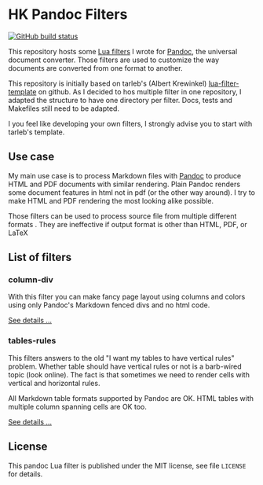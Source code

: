 HK Pandoc Filters
==================================================================

[![GitHub build status][CI badge]][CI workflow]

This repository hosts some [Lua filters][] I wrote for [Pandoc][], the universal document converter. Those filters are used to customize the way documents are converted from one format to another.

This repository is initially based on tarleb's (Albert Krewinkel) [lua-filter-template][] on github. As I decided to hos multiple filter in one repository, I adapted the structure to have one directory per filter. Docs, tests and Makefiles still need to be adapted.

I you feel like developing your own filters, I strongly advise you to start with tarleb's template.

[Pandoc]: https://pandoc.org
[Lua filters]: https://pandoc.org/lua-filters.html
[lua-filter-template]: https://github.com/tarleb/lua-filter-template
[from template]: https://docs.github.com/en/repositories/creating-and-managing-repositories/creating-a-repository-from-a-template
[CI badge]: https://img.shields.io/github/workflow/status/chrisaga/hk-pandoc-filters/CI?logo=github
[CI workflow]: https://github.com/chrisaga/hk-pandoc-filters/actions/workflows/ci.yaml

Use case
------------------------------------------------------------------

My main use case is to process Markdown files with [Pandoc][] to produce HTML and PDF documents with similar rendering. Plain Pandoc renders some document features in html not in pdf (or the other way around). I try to make HTML and PDF rendering the most looking alike possible.

Those filters can be used to process source file from multiple different formats . They are ineffective if output format is other than HTML, PDF, or LaTeX


List of filters
------------------------------------------------------------------

### column-div

With this filter you can make fancy page layout using columns and colors using only Pandoc's Markdown fenced divs and no html code.

[See details …](column-div.md)

### tables-rules

This filters answers to the old "I want my tables to have vertical rules" problem. Whether table should have vertical rules or not is a barb-wired topic (look online). The fact is that sometimes we need to render cells with vertical and horizontal rules.

All Markdown table formats supported by Pandoc are OK. HTML tables with multiple  column spanning cells are OK too.

[See details …](tables-rules.md)

License
------------------------------------------------------------------

This pandoc Lua filter is published under the MIT license, see
file `LICENSE` for details.
